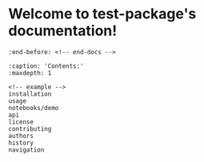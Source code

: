 # Welcome to test-package's documentation!

```{include} ../README.md
:end-before: <!-- end-docs -->
```

```{toctree}
:caption: 'Contents:'
:maxdepth: 1

<!-- example -->
installation
usage
notebooks/demo
api
license
contributing
authors
history
navigation
```
